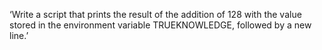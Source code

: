 ‘Write a script that prints the result of the addition of 128 with the value stored in the environment variable TRUEKNOWLEDGE, followed by a new line.’
